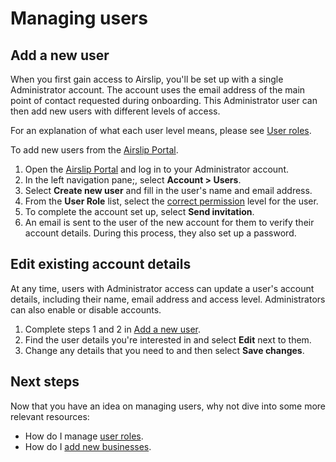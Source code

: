 # Managing users

## Add a new user

When you first gain access to Airslip, you'll be set up with a single Administrator account. The account uses the email address of the main point of contact requested during onboarding. This Administrator user can then add new users with different levels of access.

For an explanation of what each user level means, please see [User roles](/administration/user-roles).

To add new users from the [Airslip Portal](/getting-started/usage/).

1. Open the [Airslip Portal](/getting-started/usage/) and log in to your Administrator account.
2. In the left navigation pane;, select **Account > Users**.
3. Select **Create new user** and fill in the user's name and email address.
4. From the **User Role** list, select the [correct permission](/docs/user-roles) level for the user.
5. To complete the account set up, select **Send invitation**.
6. An email is sent to the user of the new account for them to verify their account details. During this process, they also set up a password.

## Edit existing account details

At any time, users with Administrator access can update a user's account details, including their name, email address and access level. Administrators can also enable or disable accounts.

1. Complete steps 1 and 2 in [Add a new user](#add-a-new-user).
2. Find the user details you're interested in and select **Edit** next to them.
3. Change any details that you need to and then select **Save changes**.

## Next steps

Now that you have an idea on managing users, why not dive into some more relevant resources:

- How do I manage [user roles](/administration/user-roles).
- How do I [add new businesses](/administration/managing-businesses).